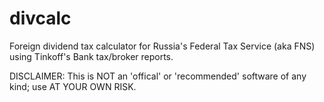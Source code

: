 # divcalc
Foreign dividend tax calculator for Russia's Federal Tax Service (aka FNS)
using Tinkoff's Bank tax/broker reports.

DISCLAIMER: This is NOT an 'offical' or 'recommended' software of any kind; use AT YOUR OWN RISK.

